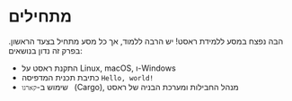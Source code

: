 # מתחילים

הבה נפצח במסע ללמידת ראסט! יש הרבה ללמוד, אך כל מסע מתחיל בצעד הראשון. בפרק זה נדון בנושאים:

- התקנת ראסט על Linux, macOS, ו-Windows
- כתיבת תכנית המדפיסה `Hello, world! `
- שימוש ב-`קארגו ` (Cargo), מנהל החבילות ומערכת הבניה של ראסט
